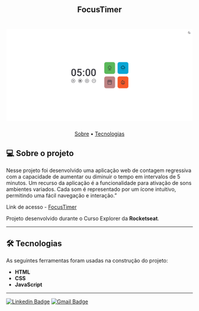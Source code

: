 <h2 align="center">FocusTimer</h2>

<h1 align="center">
    <img width="600px" alt="FocusTimer" title="#FocusTimer" src="https://github.com/freitasbr01/focustimer/blob/main/assets/contador.png" />
</h1>

<p align="center">
 <a href="#-sobre-o-projeto">Sobre</a> •
 <a href="#-tecnologias">Tecnologias</a> 
</p>

## 💻 Sobre o projeto

Nesse projeto foi desenvolvido uma aplicação web de contagem regressiva com a capacidade de aumentar ou diminuir o tempo em intervalos de 5 minutos. Um recurso da aplicação é a funcionalidade para ativação de sons ambientes variados. Cada som é representado por um ícone intuitivo, permitindo uma fácil navegação e interação.”

Link de acesso - <a href="https://focustimer02.netlify.app/">FocusTimer</a>

Projeto desenvolvido durante o Curso Explorer da **Rocketseat**.

---

## 🛠 Tecnologias

As seguintes ferramentas foram usadas na construção do projeto:


- **HTML**
- **CSS**
- **JavaScript**

---

[![Linkedin Badge](https://img.shields.io/badge/-Alan_Freitas-blue?style=flat-square&logo=Linkedin&logoColor=white&link=https://www.linkedin.com/in/alanfreitasbr01/)](https://www.linkedin.com/in/alanfreitasbr01/)
[![Gmail Badge](https://img.shields.io/badge/-freitasbr01@gmail.com-c14438?style=flat-square&logo=Gmail&logoColor=white&link=mailto:freitasbr01@gmail.com)](mailto:freitasbr01@gmail.com)
